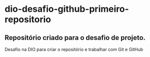 # dio-desafio-github-primeiro-repositorio

## Repositório criado para o desafio de projeto.
Desafio na DIO para criar o repositório e trabalhar com Git e GitHub
